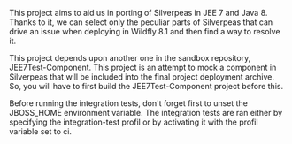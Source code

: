 This project aims to aid us in porting of Silverpeas in JEE 7 and Java 8.
Thanks to it, we can select only the peculiar parts of Silverpeas that can drive an issue when deploying in Wildfly 8.1 and then find a way to resolve it.

This project depends upon another one in the sandbox repository, JEE7Test-Component. This project is an attempt to mock a component in Silverpeas that will be included into the final project deployment archive.
So, you will have to first build the JEE7Test-Component project before this.

Before running the integration tests, don't forget first to unset the JBOSS_HOME environment variable. The integration tests are ran either by specifying the integration-test profil or by activating it with
the profil variable set to ci.
